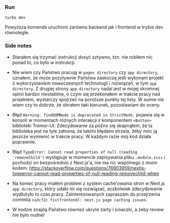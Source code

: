 ### Run

```shell
turbo dev
```

Powyższa komenda uruchomi zarówno backend jak i frontend w trybie dev równolegle.

### Side notes

* Starałem się trzymać instrukcji dosyć sztywno, tzn. nie robiłem nic ponad to, co było w instrukcji.

* Nie wiem czy Państwo pracują w `pages directory` czy `app directory`, uznałem, że może pozytywnie Państwa zaskoczę
  jeśli wykonam projekt z wykorzystaniem nowoczesnych technologii i rozwiązań, w tym `app directory`. Z drugiej
  strony `app directory` nadal jest w mojej skromnej opinii bardzo niestabilne, o czym się przekonałem w trakcie pracy
  nad projektem, wystarczy spojrzeć na poniższe punkty tej listy. W sumie nie wiem czy to dobrze, że obrałem taki
  kierunek, pozostawiam do oceny.

* Błąd `Warning: findDOMNode is deprecated in StrictMode.` pojawia się w konsoli w momentach różnych interakcji z
  komponentem `<Button>` biblioteki Tremor-UI. Zdecydowanie za późno się skapnąłem, że ta biblioteka jest na tyle
  żałosna, że takimi błędami strzela, żeby móc ją jeszcze wymienić w trakcie pracy. W każdym razie mój kod działa
  poprawnie.

* Błąd `TypeError: Cannot read properties of null (reading 'removeChild')` występuje w momencie zapisywania
  pliku `.module.scss` i pochodzi on bezpośrednio z Next.js'a, nie ma nic wspólnego z moim kodem:
  https://stackoverflow.com/questions/76903959/nextjs-typeerror-cannot-read-properties-of-null-reading-removechild-when

* Na koniec pracy miałem problem z system cache'owania stron w Next.js `app directory`, który udało mi się rozwiązać,
  aczkolwiek zdecydowanie wydłużyło to czas pracy. Zainteresowanych zapraszam do przejrzenia
  commita `ca3cf2c fix(frontend): next.js page caching issues`.

* W kodzie znajdą Państwo również ukryte żarty i smaczki, a żeby review nie było nudne!
